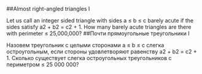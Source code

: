 ##Almost right-angled triangles I

Let us call an integer sided triangle with sides a ≤ b ≤ c barely acute if the sides satisfy a2 + b2 = c2 + 1.
How many barely acute triangles are there with perimeter ≤ 25,000,000?
##Почти прямоугольные треугольники I

Назовем треугольник с целыми сторонами a ≤ b ≤ c слегка остроугольным, если стороны удовлетворяют равенству  a2 + b2 = c2 + 1.
Сколько существует слегка остроугольных треугольников с периметром ≤ 25 000 000?
